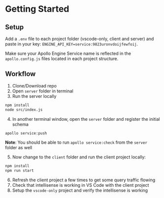 # Getting Started

## Setup

Add a `.env` file to each project folder (vscode-only, client and server) and paste in your key: `ENGINE_API_KEY=service:9823uronvdoijfewfoij`.

Make sure your Apollo Engine Service name is reflected in the `apollo.config.js` files located in each project structure.

## Workflow

1. Clone/Download repo
2. Open `server` folder in terminal
3. Run the server locally  
```sh
npm install
node src/index.js
```
4. In another terminal window, open the `server` folder and register the initial schema
```sh
apollo service:push
```

**Note**: You should be able to run `apollo service:check` from the `server` folder as well

5. Now change to the `client` folder and run the client project locally:
```sh
npm install
npm run start
```

6. Refresh the client project a few times to get some query traffic flowing
7. Check that intellisense is working in VS Code with the client project
8. Setup the `vscode-only` project and verify the intellisense is working